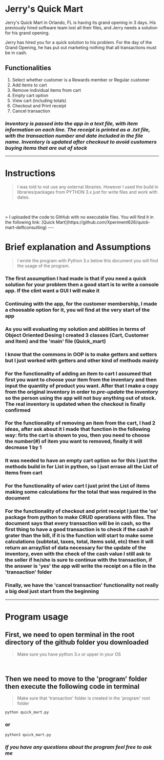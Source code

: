 # Jerry's Quick Mart

Jerry's Quick Mart in Orlando, FL is having its grand opening in 3 days. His previously hired software team lost all their files, and Jerry needs a solution for his grand opening.

Jerry has hired you for a quick solution to his problem. For the day of the Grand Opening, he has put out marketing nothing that all transactions must be in cash.

## Functionalities

1. Select whether customer is a Rewards member or Regular customer
2. Add items to cart
3. Remove individual items from cart
4. Empty cart option
5. View cart (including totals)
6. Checkout and Print receipt
7. Cancel transaction
  
### *Inventory is passed into the app in a text file, with item information on each line. The receipt is printed as a .txt file, with the transaction number and date included in the file name. Inventory is updated after checkout to avoid customers buying items that are out of stock*
---
# Instructions
> I was told to not use any external libraries. However I used the build in libraries/packages from PYTHON 3.x just for write files and work with dates.
</br>
</br>
> I uploaded the code to GitHub with no executable files. You will find it in the following link: [Quick Mart](https://github.com/Xperiment626/quick-mart-deftconsulting)
---

# Brief explanation and Assumptions

> I wrote the program with Python 3.x below this document you will find the usage of the program.
### The first assumption I had made is that if you need a quick solution for your problem then a good start is to write a console app. If the clint want a GUI I will make it

### Continuing with the app, for the customer membership, I made a choosable option for it, you wil find at the very start of the app

### As you will evaluating my solution and abilities in terms of Object Oriented Desing I created 3 classes (Cart, Customer and Item) and the 'main' file (Quick_mart)

### I know that the commons in OOP is to make getters and setters but I just worked with getters and other kind of methods mainly

### For the functionality of adding an item to cart I assumed that first you want to choose your item from the inventary and then input the quantity of product you want. After that I make a copy from the original inventory in order to ***pre-update*** the inventory so the person using the app will not buy anything out of stock. The real inventory is updated when the checkout is finally confirmed

### For the functionality of removing an item from the cart, I had 2 ideas, after ask about it I made that function in the following way: firts the cart is shown to you, then you need to choose the number(#) of item you want to removed, finally it will decrease 1 by 1

### It was needed to have an empty cart option so for this I just the methods build in for List in python, so I just errase all the List of items from cart

### For the functionality of wiev cart I just print the List of items making some calculations for the total that was required in the document

### For the functionality of checkout and print receipt I just the 'os' package from python to make CRUD operations with files. The document says that every transaction will be in cash, so the first thing to have a good transaction is to check if the cash if grater than the bill, if it is the function will start to make some calculations (subtotal, taxes, total, items sold, etc) then it will return an array/list of data necessary for the update of the inventory, even with the check of the cash value I still ask to the seller if he/she is sure to continue with the transaction, if the answer is 'yes' the app will write the receipt on a file in the 'transaction' folder

### Finally, we have the 'cancel transaction' functionality not really a big deal just start from the beginning

---

# Program usage

## First, we need to open terminal in the root directory of the github folder you downloaded

> Make sure you have python 3.x or upper in your OS
</br>

## Then we need to move to the 'program' folder then execute the following code in terminal

> Make sure that 'transaction' folder is created in the 'program' root folder

    python quick_mart.py

### or

    python3 quick_mart.py

### *If you have any questions about the program feel free to ask me*